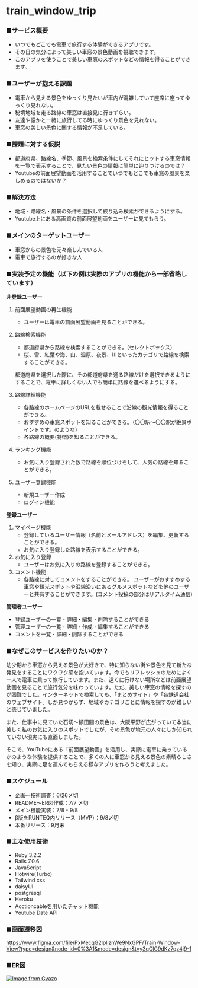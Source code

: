 # train_window_trip
### ■サービス概要

- いつでもどこでも電車で旅行する体験ができるアプリです。
- その日の気分によって美しい車窓の景色動画を視聴できます。
- このアプリを使うことで美しい車窓のスポットなどの情報を得ることができます。

### ■ユーザーが抱える課題

- 電車から見える景色をゆっくり見たいが車内が混雑していて座席に座ってゆっくり見れない。
- 秘境地域を走る路線の車窓は直接見に行きずらい。
- 友達や誰かと一緒に旅行してる時にゆっくり景色を見れない。
- 車窓の美しい景色に関する情報が不足している。

### ■課題に対する仮説

- 都道府県、路線名、季節、風景を検索条件にしてそれにヒットする車窓情報を一覧で表示することで、見たい景色の情報に簡単に辿りつけるのでは？
- Youtubeの前面展望動画を活用することでいつでもどこでも車窓の風景を楽しめるのではないか？

### ■解決方法

- 地域・路線名・風景の条件を選択して絞り込み検索ができるようにする。
- Youtube上にある高画質の前面展望動画をユーザーに見てもらう。

### ■メインのターゲットユーザー

- 車窓からの景色を元々楽しんでいる人
- 電車で旅行するのが好きな人

### ■実装予定の機能（以下の例は実際のアプリの機能から一部省略しています）

**非登録ユーザー**

1. 前面展望動画の再生機能
    - ユーザーは電車の前面展望動画を見ることができる。
2. 路線検索機能
    - 都道府県から路線を検索することができる。(セレクトボックス)
    - 桜、雪、紅葉や海、山、湿原、夜景、川といったカテゴリで路線を検索することができる。
    
    都道府県を選択した際に、その都道府県を通る路線だけを選択できるようにすることで、電車に詳しくない人でも簡単に路線を選べるようにする。
    
3. 路線詳細機能
    - 各路線のホームページのURLを載せることで沿線の観光情報を得ることができる。
    - おすすめの車窓スポットを知ることができる。（〇〇駅〜〇〇駅が絶景ポイントです。のような）
    - 各路線の概要(特徴)を知ることができる。
4. ランキング機能
    - お気に入り登録された数で路線を順位づけをして、人気の路線を知ることができる。
5. ユーザー登録機能
    - 新規ユーザー作成
    - ログイン機能

**登録ユーザー**

1. マイページ機能
    - 登録しているユーザー情報（名前とメールアドレス）を編集、更新することができる。
    - お気に入り登録した路線を表示することができる。
2. お気に入り登録
    - ユーザーはお気に入りの路線を登録することができる。
3. コメント機能
    - 各路線に対してコメントをすることができる。 ユーザーがおすすめする車窓や観光スポットや沿線沿いにあるグルメスポットなどを他のユーザーと共有することができます。(コメント投稿の部分はリアルタイム通信)

**管理者ユーザー**

- 登録ユーザーの一覧・詳細・編集・削除することができる
- 管理ユーザーの一覧・詳細・作成・編集することができる
- コメントを一覧・詳細・削除することができる

### ■なぜこのサービスを作りたいのか？

幼少期から車窓から見える景色が大好きで、特に知らない街や景色を見て新たな発見をすることにワクワク感を抱いています。今でもリフレッシュのためによく一人で電車に乗って旅行しています。また、遠くに行けない場所などは前面展望動画を見ることで旅行気分を味わっています。ただ、美しい車窓の情報を探すのが困難でした。インターネットで検索しても、「まとめサイト」や「各鉄道会社のウェブサイト」しか見つからず、地域やカテゴリごとに情報を探すのが難しいと感じていました。

また、仕事中に見ていた石切〜額田間の景色は、大阪平野が広がっていて本当に美しく私のお気に入りのスポットでしたが、その景色が地元の人々にしか知られていない現実にも直面しました。

そこで、YouTubeにある「前面展望動画」を活用し、実際に電車に乗っているかのような体験を提供することで、多くの人に車窓から見える景色の素晴らしさを知り、実際に足を運んでもらえる様なアプリを作ろうと考えました。

### ■スケジュール

- 企画〜技術調査：6/26〆切
- README〜ER図作成：7/7 〆切
- メイン機能実装：7/8 - 9/8
- β版をRUNTEQ内リリース（MVP）：9/8〆切
- 本番リリース：9月末

### ■主な使用技術
- Ruby 3.2.2
- Rails 7.0.6
- JavaScript
- Hotwire(Turbo)
- Tailwind css
- daisyUI
- postgresql
- Heroku
- Acctioncableを用いたチャット機能
- Youtube Date API

### ■画面遷移図
https://www.figma.com/file/PxMecqG2lpliznWe9NxGPF/Train-Window-View?type=design&node-id=0%3A1&mode=design&t=y3qClG9dKz7qz4j9-1

### ■ER図
[![Image from Gyazo](https://i.gyazo.com/27a331c0dfee97d96b8e78067a3fa9b5.png)](https://gyazo.com/27a331c0dfee97d96b8e78067a3fa9b5)